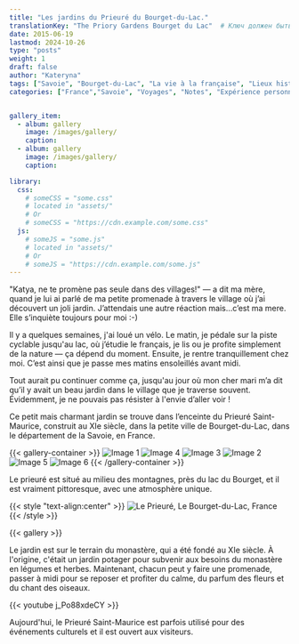 ```yaml
---
title: "Les jardins du Prieuré du Bourget-du-Lac."
translationKey: "The Priory Gardens Bourget du Lac"  # Ключ должен быть уникальным и постоянным
date: 2015-06-19
lastmod: 2024-10-26
type: "posts"
weight: 1
draft: false
author: "Kateryna"
tags: ["Savoie", "Bourget-du-Lac", "La vie à la française", "Lieux historiques", "Balades à vélo"]
categories: ["France","Savoie", "Voyages", "Notes", "Expérience personnelle"]


gallery_item:
  - album: gallery
    image: /images/gallery/
    caption: 
  - album: gallery
    image: /images/gallery/
    caption: 

library:
  css:
    # someCSS = "some.css"
    # located in "assets/"
    # Or
    # someCSS = "https://cdn.example.com/some.css"
  js:
    # someJS = "some.js"
    # located in "assets/"
    # Or
    # someJS = "https://cdn.example.com/some.js"
---
```


"Katya, ne te promène pas seule dans des villages!" — a dit ma mère, quand je lui ai parlé de ma petite promenade à travers le village où j’ai découvert un joli jardin. J’attendais une autre réaction mais…c’est ma mere. Elle s’inquiète toujours pour moi :-)

Il y a quelques semaines, j'ai loué un vélo. Le matin, je pédale sur la piste cyclable jusqu'au lac, où j’étudie le français, je lis ou je profite simplement de la nature — ça dépend du moment. Ensuite, je rentre tranquillement chez moi. C’est ainsi que je passe mes matins ensoleillés avant midi.

Tout aurait pu continuer comme ça, jusqu'au jour où mon cher mari m’a dit qu’il y avait un beau jardin dans le village que je traverse souvent. Évidemment, je ne pouvais pas résister à l'envie d’aller voir !

Ce petit mais charmant jardin se trouve dans l’enceinte du Prieuré Saint-Maurice, construit au XIe siècle, dans la petite ville de Bourget-du-Lac, dans le département de la Savoie, en France.

{{< gallery-container >}}
<img src="" alt="Image 1">
<img src="" alt="Image 4">
<img src="" alt="Image 3">
<img src="" alt="Image 2">
<img src="" alt="Image 5">
<img src="" alt="Image 6">
{{< /gallery-container >}}

Le prieuré est situé au milieu des montagnes, près du lac du Bourget, et il est vraiment pittoresque, avec une atmosphère unique.

{{< style "text-align:center" >}}
![Le Prieuré, Le Bourget-du-Lac, France]()
{{< /style >}}

{{< gallery >}}

Le jardin est sur le terrain du monastère, qui a été fondé au XIe siècle. À l'origine, c'était un jardin potager pour subvenir aux besoins du monastère en légumes et herbes. Maintenant, chacun peut y faire une promenade, passer à midi pour se reposer et profiter du calme, du parfum des fleurs et du chant des oiseaux.

{{< youtube j_Po88xdeCY >}}

Aujourd'hui, le Prieuré Saint-Maurice est parfois utilisé pour des événements culturels et il est ouvert aux visiteurs.